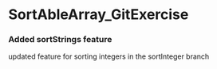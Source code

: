 # SortAbleArray_GitExercise 
### Added sortStrings feature

updated feature for sorting integers in the sortInteger branch
